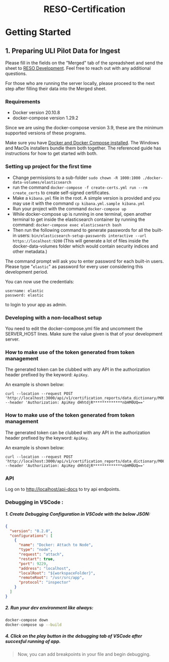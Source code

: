 <h1 align="center">
   RESO-Certification
</h1>

# Getting Started

## 1. Preparing ULI Pilot Data for Ingest

Please fill in the fields on the "Merged" tab of the spreadsheet and send the sheet to [RESO Development](mailto:dev@reso.org). Feel free to reach out with any additional questions. 

For those who are running the server locally, please proceed to the next step after filling their data into the Merged sheet.

### Requirements

- Docker version 20.10.8
- docker-compose version 1.29.2

Since we are using the docker-compose version 3.9, these are the minimum supported versions of these programs.

Make sure you have [Docker and Docker Compose installed](https://docs.docker.com/compose/install/). The Windows and MacOs installers bundle them both together. The referenced guide has instructions for how to get started with both. 

### Setting up project for the first time

- Change permissions to a sub-folder `sudo chown -R 1000:1000 ./docker-data-volumes/elasticsearch`
- run the command `docker-compose -f create-certs.yml run --rm create_certs` to create self-signed certificates.
- Make a `kibana.yml` file in the root.  A simple version is provided and you may use it with the command `cp kibana.yml.sample kibana.yml`
- Run your project with the command `docker-compose up`
- While docker-compose up is running in one terminal, open another terminal to get inside the elasticsearch container by running the command:
```docker-compose exec elasticsearch bash```
- Then run the following command to generate passwords for all the built-in users: `bin/elasticsearch-setup-passwords interactive --url https://localhost:9200` (This will generate a lot of files inside the docker-data-volumes folder which would contain security indices and other metadata.)

The command prompt will ask you to enter password for each built-in users. Please type "`elastic`" as password for every user considering this development period.

You can now use the credentials:
```
username: elastic
password: elastic
```
to login to your app as admin.

### Developing with a non-localhost setup

You need to edit the docker-compose.yml file and uncomment the SERVER_HOST lines.  Make sure the value given is that of your development server.

### How to make use of the token generated from token management

The generated token can be clubbed with any API in the authorization header prefixed by the keyword: `ApiKey`.

 An example is shown below:
```
curl --location --request POST 'http://localhost:3000/api/v1/certification_reports/data_dictionary/M00000595'
--header 'Authorization: ApiKey dHhtdjR*************nbHM0UQ=='
```
### How to make use of the token generated from token management

The generated token can be clubbed with any API in the authorization header prefixed by the keyword: `ApiKey`.

 An example is shown below:
```
curl --location --request POST 'http://localhost:3000/api/v1/certification_reports/data_dictionary/M00000595'
--header 'Authorization: ApiKey dHhtdjR*************nbHM0UQ=='
```
### API

Log on to [http://localhost/api-docs](http://localhost/api-docs) to try api endpoints.


### Debugging in VSCode :

##### 1. Create Debugging Configuration in VSCode with the below JSON:
```JSON
{
  "version": "0.2.0",
  "configurations": [
    {
      "name": "Docker: Attach to Node",
      "type": "node",
      "request": "attach",
      "restart": true,
      "port": 9229,
      "address": "localhost",
      "localRoot": "${workspaceFolder}",
      "remoteRoot": "/usr/src/app",
      "protocol": "inspector"
    }
  ]
}
```

##### 2. Run your dev environment like always:
```bash
docker-compose down
docker-compose up --build
```
##### 4. Click on the play button in the debugging tab of VSCode after succesful running of app.

> Now, you can add breakpoints in your file and begin debugging.